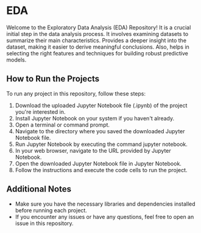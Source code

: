 # EDA
Welcome to the Exploratory Data Analysis (EDA) Repository! It is a crucial initial step in the data analysis process. It involves examining datasets to summarize their main characteristics. Provides a deeper insight into the dataset, making it easier to derive meaningful conclusions. Also, helps in selecting the right features and techniques for building robust predictive models.

## How to Run the Projects
To run any project in this repository, follow these steps:

1. Download the uploaded Jupyter Notebook file (.ipynb) of the project you're interested in.
2. Install Jupyter Notebook on your system if you haven't already.
3. Open a terminal or command prompt.
4. Navigate to the directory where you saved the downloaded Jupyter Notebook file.
5. Run Jupyter Notebook by executing the command jupyter notebook.
6. In your web browser, navigate to the URL provided by Jupyter Notebook.
7. Open the downloaded Jupyter Notebook file in Jupyter Notebook.
8. Follow the instructions and execute the code cells to run the project.

## Additional Notes
- Make sure you have the necessary libraries and dependencies installed before running each project.
- If you encounter any issues or have any questions, feel free to open an issue in this repository.
